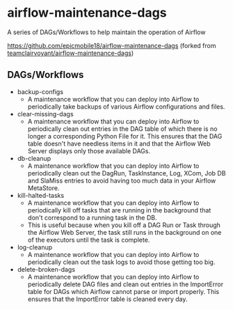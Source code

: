 # airflow-maintenance-dags
A series of DAGs/Workflows to help maintain the operation of Airflow

https://github.com/epicmobile18/airflow-maintenance-dags (forked from [teamclairvoyant/airflow-maintenance-dags](https://github.com/teamclairvoyant/airflow-maintenance-dags))



## DAGs/Workflows

* backup-configs
    * A maintenance workflow that you can deploy into Airflow to periodically take backups of various Airflow configurations and files.
* clear-missing-dags
    * A maintenance workflow that you can deploy into Airflow to periodically clean out entries in the DAG table of which there is no longer a corresponding Python File for it. This ensures that the DAG table doesn't have needless items in it and that the Airflow Web Server displays only those available DAGs.  
* db-cleanup
    * A maintenance workflow that you can deploy into Airflow to periodically clean out the DagRun, TaskInstance, Log, XCom, Job DB and SlaMiss entries to avoid having too much data in your Airflow MetaStore.
* kill-halted-tasks
    * A maintenance workflow that you can deploy into Airflow to periodically kill off tasks that are running in the background that don't correspond to a running task in the DB.
    * This is useful because when you kill off a DAG Run or Task through the Airflow Web Server, the task still runs in the background on one of the executors until the task is complete.
* log-cleanup
    * A maintenance workflow that you can deploy into Airflow to periodically clean out the task logs to avoid those getting too big.
* delete-broken-dags
    * A maintenance workflow that you can deploy into Airflow to periodically delete DAG files and clean out entries in the ImportError table for DAGs which Airflow cannot parse or import properly. This ensures that the ImportError table is cleaned every day.

